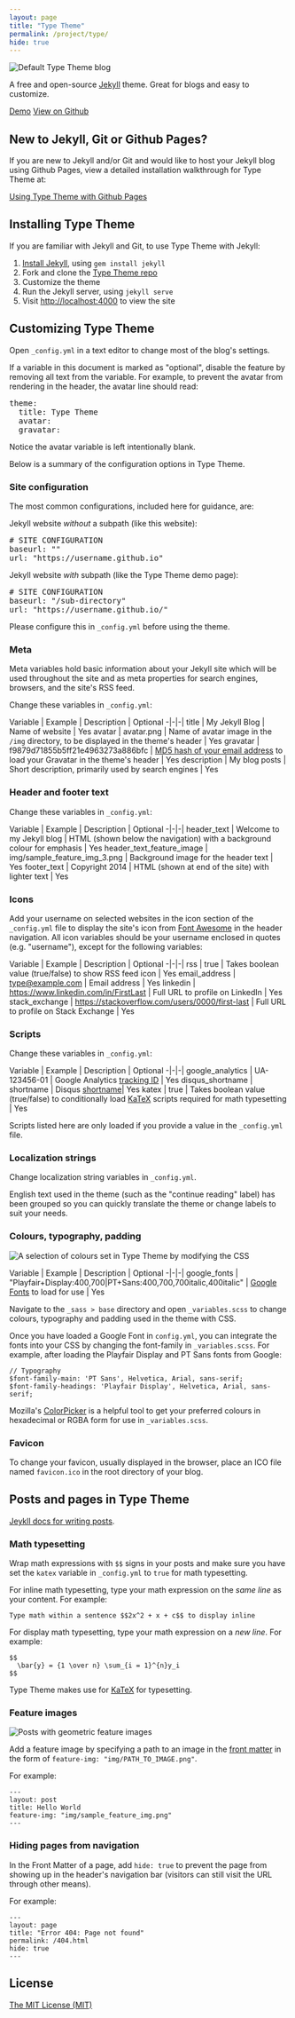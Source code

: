 ```yaml
---
layout: page
title: "Type Theme"
permalink: /project/type/
hide: true
---
```


![Default Type Theme blog](https://cloud.githubusercontent.com/assets/816965/5142407/19742e48-71d6-11e4-8d9d-fdfe010784f0.png)

A free and open-source [Jekyll](http://jekyllrb.com) theme. Great for blogs and easy to customize.

<a href="/type-theme/" class="button">Demo</a>
<a href="https://github.com/rohanchandra/type-theme" class="button">View on Github</a>

## New to Jekyll, Git or Github Pages?

If you are new to Jekyll and/or Git and would like to host your Jekyll blog using Github Pages, view a detailed installation walkthrough for Type Theme at:

<a href="/project/type/github/" class="button">Using Type Theme with Github Pages</a>

## Installing Type Theme

If you are familiar with Jekyll and Git, to use Type Theme with Jekyll:

1. [Install Jekyll](http://jekyllrb.com/docs/installation/), using `gem install jekyll`
2. Fork and clone the [Type Theme repo](https://github.com/rohanchandra/type-theme)
3. Customize the theme
4. Run the Jekyll server, using `jekyll serve`
5. Visit [http://localhost:4000](http://localhost:4000) to view the site

## Customizing Type Theme

Open `_config.yml` in a text editor to change most of the blog's settings.

If a variable in this document is marked as "optional", disable the feature by removing all text from the variable. For example, to prevent the avatar from rendering in the header, the avatar line should read:

<pre>
theme:
  title: Type Theme
  avatar:  
  gravatar: 
</pre>

Notice the avatar variable is left intentionally blank. 

Below is a summary of the configuration options in Type Theme.

### Site configuration
The most common configurations, included here for guidance, are:

Jekyll website *without* a subpath (like this website):
<pre>
# SITE CONFIGURATION
baseurl: ""
url: "https://username.github.io"
</pre>

Jekyll website *with* subpath (like the Type Theme demo page):
<pre>
# SITE CONFIGURATION
baseurl: "/sub-directory"
url: "https://username.github.io/"
</pre>

Please configure this in `_config.yml` before using the theme.

### Meta

Meta variables hold basic information about your Jekyll site which will be used throughout the site and as meta properties for search engines, browsers, and the site's RSS feed.

Change these variables in `_config.yml`: 

Variable | Example | Description | Optional
-|-|-|
title | My Jekyll Blog | Name of website | Yes
avatar | avatar.png | Name of avatar image in the `/img` directory, to be displayed in the theme's header | Yes
gravatar | f9879d71855b5ff21e4963273a886bfc | [MD5 hash of your email address](https://secure.gravatar.com/site/implement/hash/) to load your Gravatar in the theme's header | Yes
description | My blog posts  | Short description, primarily used by search engines | Yes

### Header and footer text

Change these variables in `_config.yml`: 

Variable | Example | Description | Optional
-|-|-|
header_text | Welcome to my Jekyll blog | HTML (shown below the navigation) with a background colour for emphasis | Yes
header_text_feature_image | img/sample_feature_img_3.png | Background image for the header text | Yes
footer_text | Copyright 2014 | HTML (shown at end of the site) with lighter text | Yes

### Icons

Add your username on selected websites in the icon section of the `_config.yml` file to display the site's icon from [Font Awesome](https://fortawesome.github.io/Font-Awesome/) in the header navigation. All icon variables should be your username enclosed in quotes (e.g. "username"), except for the following variables:

Variable | Example | Description | Optional
-|-|-|
rss | true | Takes boolean value (true/false) to show RSS feed icon | Yes
email_address | type@example.com | Email address |  Yes
linkedin | https://www.linkedin.com/in/FirstLast | Full URL to profile on LinkedIn | Yes
stack_exchange | https://stackoverflow.com/users/0000/first-last | Full URL to profile on Stack Exchange | Yes

### Scripts

Change these variables in `_config.yml`: 

Variable | Example | Description | Optional
-|-|-|
google_analytics | UA-123456-01 | Google Analytics [tracking ID](https://support.google.com/analytics/answer/1032385?hl=en) | Yes
disqus_shortname | shortname | Disqus [shortname](https://help.disqus.com/customer/portal/articles/466208-what-s-a-shortname-)|  Yes
katex | true | Takes boolean value (true/false) to conditionally load [KaTeX](https://khan.github.io/KaTeX/) scripts required for math typesetting | Yes

Scripts listed here are only loaded if you provide a value in the `_config.yml` file.

### Localization strings

Change localization string variables in `_config.yml`.

English text used in the theme (such as the "continue reading" label) has been grouped  so you can quickly translate the theme or change labels to suit your needs.
  
### Colours, typography, padding

![A selection of colours set in Type Theme by modifying the CSS](https://cloud.githubusercontent.com/assets/816965/5142488/130869a6-71d7-11e4-8a38-a69ec1673436.png)

Variable | Example | Description | Optional
-|-|-|
google_fonts | "Playfair+Display:400,700\|PT+Sans:400,700,700italic,400italic" | [Google Fonts](https://www.google.com/fonts) to load for use | Yes

Navigate to the `_sass > base` directory and open `_variables.scss` to change colours, typography and padding used in the theme with CSS.

Once you have loaded a Google Font in `config.yml`, you can integrate the fonts into your CSS by changing the font-family in `_variables.scss`. For example, after loading the Playfair Display and PT Sans fonts from Google:

    // Typography
    $font-family-main: 'PT Sans', Helvetica, Arial, sans-serif;
    $font-family-headings: 'Playfair Display', Helvetica, Arial, sans-serif;

Mozilla's [ColorPicker](https://developer.mozilla.org/en-US/docs/Web/CSS/Tools/ColorPicker_Tool) is a helpful tool to get your preferred colours in hexadecimal or RGBA form for use in `_variables.scss`.

### Favicon

To change your favicon, usually displayed in the browser, place an ICO file named `favicon.ico` in the root directory of your blog.

## Posts and pages in Type Theme
[Jeykll docs for writing posts](http://jekyllrb.com/docs/posts/).

### Math typesetting
Wrap math expressions with `$$` signs in your posts and make sure you have set the `katex` variable in `_config.yml` to `true` for math typesetting.

For inline math typesetting, type your math expression on the *same line* as your content. For example:
    
    Type math within a sentence $$2x^2 + x + c$$ to display inline
    
For display math typesetting, type your math expression on a *new line*. For example:
  
    $$
      \bar{y} = {1 \over n} \sum_{i = 1}^{n}y_i
    $$

Type Theme makes use for [KaTeX](https://khan.github.io/KaTeX/) for typesetting.

### Feature images

![Posts with geometric feature images](https://cloud.githubusercontent.com/assets/816965/5142406/19726478-71d6-11e4-8111-94f788b0e44d.png)

Add a feature image by specifying a path to an image in the [front matter](http://jekyllrb.com/docs/frontmatter/) in the form of `feature-img: "img/PATH_TO_IMAGE.png"`.

For example:

	---
	layout: post
	title: Hello World
	feature-img: "img/sample_feature_img.png"
	---


### Hiding pages from navigation

In the Front Matter of a page, add `hide: true` to prevent the page from showing up in the header's navigation bar (visitors can still visit the URL through other means).

For example:

    ---
    layout: page
    title: "Error 404: Page not found"
    permalink: /404.html
    hide: true
    ---
    
## License
[The MIT License (MIT)](https://github.com/rohanchandra/type-theme/blob/master/LICENSE)
